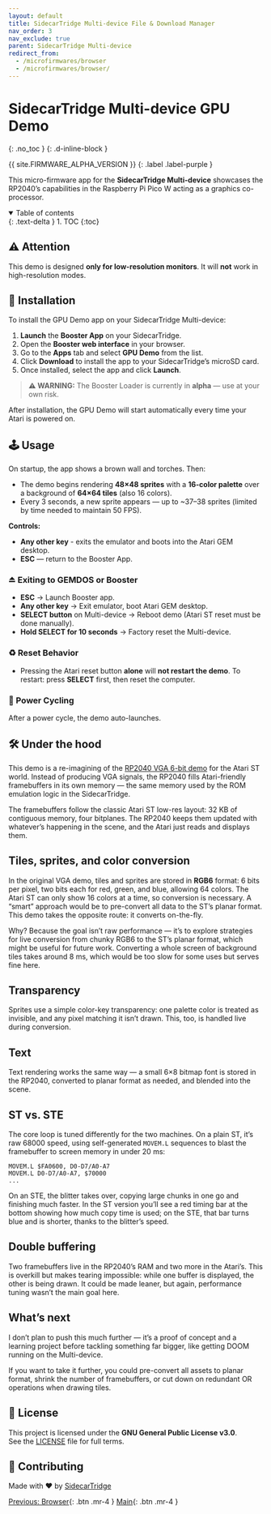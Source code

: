 ```yaml
---
layout: default
title: SidecarTridge Multi-device File & Download Manager
nav_order: 3
nav_exclude: true
parent: SidecarTridge Multi-device
redirect_from:
  - /microfirmwares/browser
  - /microfirmwares/browser/
---
```


# SidecarTridge Multi-device GPU Demo
{: .no_toc }
{: .d-inline-block }

{{ site.FIRMWARE_ALPHA_VERSION }}
{: .label .label-purple }

This micro-firmware app for the **SidecarTridge Multi-device** showcases the RP2040’s capabilities in the Raspberry Pi Pico W acting as a graphics co-processor.

<details open markdown="block">
  <summary>
    Table of contents
  </summary>
  {: .text-delta }
1. TOC
{:toc}
</details>


## ⚠️ Attention

This demo is designed **only for low-resolution monitors**.
It will **not** work in high-resolution modes.

## 🚀 Installation

To install the GPU Demo app on your SidecarTridge Multi-device:

1. **Launch** the **Booster App** on your SidecarTridge.
2. Open the **Booster web interface** in your browser.
3. Go to the **Apps** tab and select **GPU Demo** from the list.
4. Click **Download** to install the app to your SidecarTridge’s microSD card.
5. Once installed, select the app and click **Launch**.

> **⚠️ WARNING:** The Booster Loader is currently in **alpha** — use at your own risk.

After installation, the GPU Demo will start automatically every time your Atari is powered on.

## 🕹️ Usage

On startup, the app shows a brown wall and torches. Then:

* The demo begins rendering **48×48 sprites** with a **16-color palette** over a background of **64×64 tiles** (also 16 colors).
* Every 3 seconds, a new sprite appears — up to \~37–38 sprites (limited by time needed to maintain 50 FPS).

**Controls:**

* **Any other key** - exits the emulator and boots into the Atari GEM desktop.
* **ESC** — return to the Booster App.


### ⏏️ Exiting to GEMDOS or Booster

* **ESC** → Launch Booster app.
* **Any other key** → Exit emulator, boot Atari GEM desktop.
* **SELECT button** on Multi-device → Reboot demo (Atari ST reset must be done manually).
* **Hold SELECT for 10 seconds** → Factory reset the Multi-device.


### ♻️ Reset Behavior

* Pressing the Atari reset button **alone** will **not restart the demo**.
  To restart: press **SELECT** first, then reset the computer.


### 🔄 Power Cycling

After a power cycle, the demo auto-launches.


## 🛠️  Under the hood

This demo is a re-imagining of the [RP2040 VGA 6-bit demo](https://github.com/moefh/pico-vga-6bit-demo) for the Atari ST world. Instead of producing VGA signals, the RP2040 fills Atari-friendly framebuffers in its own memory — the same memory used by the ROM emulation logic in the SidecarTridge.

The framebuffers follow the classic Atari ST low-res layout: 32 KB of contiguous memory, four bitplanes. The RP2040 keeps them updated with whatever’s happening in the scene, and the Atari just reads and displays them.


## Tiles, sprites, and color conversion

In the original VGA demo, tiles and sprites are stored in **RGB6** format: 6 bits per pixel, two bits each for red, green, and blue, allowing 64 colors. The Atari ST can only show 16 colors at a time, so conversion is necessary. A “smart” approach would be to pre-convert all data to the ST’s planar format. This demo takes the opposite route: it converts on-the-fly.

Why? Because the goal isn’t raw performance — it’s to explore strategies for live conversion from chunky RGB6 to the ST’s planar format, which might be useful for future work. Converting a whole screen of background tiles takes around 8 ms, which would be too slow for some uses but serves fine here.


## Transparency

Sprites use a simple color-key transparency: one palette color is treated as invisible, and any pixel matching it isn’t drawn. This, too, is handled live during conversion. 

## Text

Text rendering works the same way — a small 6×8 bitmap font is stored in the RP2040, converted to planar format as needed, and blended into the scene.

## ST vs. STE

The core loop is tuned differently for the two machines. On a plain ST, it’s raw 68000 speed, using self-generated `MOVEM.L` sequences to blast the framebuffer to screen memory in under 20 ms:

```
MOVEM.L $FA0600, D0-D7/A0-A7
MOVEM.L D0-D7/A0-A7, $70000
...
```

On an STE, the blitter takes over, copying large chunks in one go and finishing much faster. In the ST version you’ll see a red timing bar at the bottom showing how much copy time is used; on the STE, that bar turns blue and is shorter, thanks to the blitter’s speed.

## Double buffering

Two framebuffers live in the RP2040’s RAM and two more in the Atari’s. This is overkill but makes tearing impossible: while one buffer is displayed, the other is being drawn. It could be made leaner, but again, performance tuning wasn’t the main goal here.

## What’s next

I don’t plan to push this much further — it’s a proof of concept and a learning project before tackling something far bigger, like getting DOOM running on the Multi-device.

If you want to take it further, you could pre-convert all assets to planar format, shrink the number of framebuffers, or cut down on redundant OR operations when drawing tiles.

## 📜 License

This project is licensed under the **GNU General Public License v3.0**.  
See the [LICENSE](https://github.com/sidecartridge/md-drives-emulator/blob/main/LICENSE) file for full terms.

## 🤝 Contributing
Made with ❤️ by [SidecarTridge](https://sidecartridge.com)

[Previous: Browser](/sidecartridge-multidevice/microfirmwares/browser/){: .btn .mr-4 }
[Main](/sidecartridge-multidevice/){: .btn .mr-4 }
